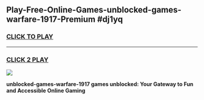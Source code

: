 
## Play-Free-Online-Games-unblocked-games-warfare-1917-Premium #dj1yq
<h3>
<a href="https://premium.freeplayer.one?title=unblocked-games-warfare-1917&ref=8M">CLICK TO PLAY</a></h3>
<hr>

<h3>
<a href="https://premium.freeplayer.one?title=unblocked-games-warfare-1917&ref=8M">CLICK 2 PLAY</a>
  
</h3>

<a href="https://premium.freeplayer.one?title=unblocked-games-warfare-1917&ref=8M"><img src="https://clearcache.store/games.png"></a>


**unblocked-games-warfare-1917 games unblocked: Your Gateway to Fun and Accessible Online Gaming**
